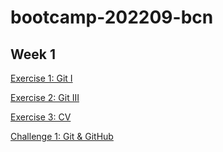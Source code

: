 # bootcamp-202209-bcn

## Week 1

[Exercise 1: Git I](/week1/exercises/exercise-git-basics-1)

[Exercise 2: Git III](/week1/exercises/exercise-git-basics-3)

[Exercise 3: CV](/week1/exercises/exercise-html-cv)

[Challenge 1: Git & GitHub](/week1/challenges/challenge1/)

